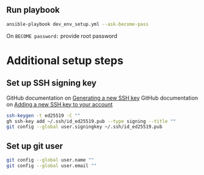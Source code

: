 
## Run playbook
```bash
ansible-playbook dev_env_setup.yml --ask-become-pass
```

On `BECOME password:` provide root password

# Additional setup steps
## Set up SSH signing key
GitHub documentation on [Generating a new SSH key](https://docs.github.com/en/authentication/connecting-to-github-with-ssh/generating-a-new-ssh-key-and-adding-it-to-the-ssh-agent?platform=linux#generating-a-new-ssh-key)
GitHub documentation on [Adding a new SSH key to your account](https://docs.github.com/en/authentication/connecting-to-github-with-ssh/adding-a-new-ssh-key-to-your-github-account?tool=cli#adding-a-new-ssh-key-to-your-account)
```bash
ssh-keygen -t ed25519 -C ""
gh ssh-key add ~/.ssh/id_ed25519.pub --type signing --title ""
git config --global user.signingkey ~/.ssh/id_ed25519.pub
```

## Set up git user
```bash
git config --global user.name ""
git config --global user.email ""
```